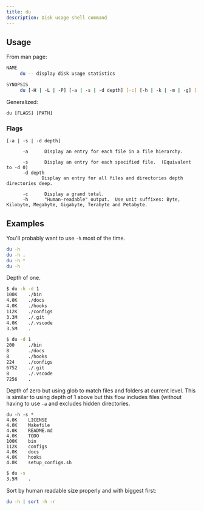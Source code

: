 ```yaml
---
title: du
description: Disk usage shell command
---
```


## Usage

From man page:

```sh
NAME
     du -- display disk usage statistics

SYNOPSIS
     du [-H | -L | -P] [-a | -s | -d depth] [-c] [-h | -k | -m | -g] [-x] [-I mask] [file ...]

```

Generalized:

```
du [FLAGS] [PATH]
```

### Flags

```
[-a | -s | -d depth]

      -a      Display an entry for each file in a file hierarchy.
            
      -s      Display an entry for each specified file.  (Equivalent to -d 0)
      -d depth
             Display an entry for all files and directories depth directories deep.
```

```
      -c      Display a grand total.
      -h      "Human-readable" output.  Use unit suffixes: Byte, Kilobyte, Megabyte, Gigabyte, Terabyte and Petabyte.
```


## Examples 

You'll probably want to use `-h` most of the time.

```sh
du -h
du -h .
du -h *
du -h 
```

Depth of one.

```sh
$ du -h -d 1
100K    ./bin
4.0K    ./docs
4.0K    ./hooks
112K    ./configs
3.3M    ./.git
4.0K    ./.vscode
3.5M    .

$ du -d 1
200     ./bin
8       ./docs
8       ./hooks
224     ./configs
6752    ./.git
8       ./.vscode
7256    .
```

Depth of zero but using glob to match files and folders at current level. This is similar to using depth of 1 above but this flow includes files (without having to use `-a` and excludes hidden directories.

```
du -h -s *
4.0K    LICENSE
4.0K    Makefile
4.0K    README.md
4.0K    TODO
100K    bin
112K    configs
4.0K    docs
4.0K    hooks
4.0K    setup_configs.sh
```

```sh
$ du -s
3.5M    .
```

Sort by human readable size properly and with biggest first:

```sh
du -h | sort -h -r
```
